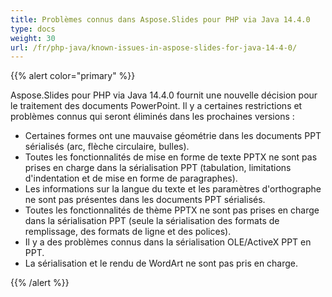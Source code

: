 ```yaml
---
title: Problèmes connus dans Aspose.Slides pour PHP via Java 14.4.0
type: docs
weight: 30
url: /fr/php-java/known-issues-in-aspose-slides-for-java-14-4-0/
---
```


{{% alert color="primary" %}} 

Aspose.Slides pour PHP via Java 14.4.0 fournit une nouvelle décision pour le traitement des documents PowerPoint. Il y a certaines restrictions et problèmes connus qui seront éliminés dans les prochaines versions :

- Certaines formes ont une mauvaise géométrie dans les documents PPT sérialisés (arc, flèche circulaire, bulles).
- Toutes les fonctionnalités de mise en forme de texte PPTX ne sont pas prises en charge dans la sérialisation PPT (tabulation, limitations d'indentation et de mise en forme de paragraphes).
- Les informations sur la langue du texte et les paramètres d'orthographe ne sont pas présentes dans les documents PPT sérialisés.
- Toutes les fonctionnalités de thème PPTX ne sont pas prises en charge dans la sérialisation PPT (seule la sérialisation des formats de remplissage, des formats de ligne et des polices).
- Il y a des problèmes connus dans la sérialisation OLE/ActiveX PPT en PPT.
- La sérialisation et le rendu de WordArt ne sont pas pris en charge.

{{% /alert %}}